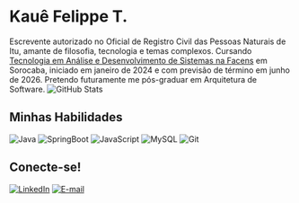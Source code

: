 # Kauê Felippe T. 
Escrevente autorizado no Oficial de Registro Civil das Pessoas Naturais de Itu, amante de filosofia, tecnologia e temas complexos.
Cursando [Tecnologia em Análise e Desenvolvimento de Sistemas na Facens](https://facens.br/cursos/graduacao/tecnologia-em-analise-e-desenvolvimento-de-sistemas/) em Sorocaba, iniciado em janeiro de 2024 e com previsão de término em junho de 2026. Pretendo futuramente me pós-graduar em Arquitetura de Software.
![GitHub Stats](https://github-readme-stats.vercel.app/api?username=kauefelippet&show_icons=true&hide=contribs,prs&cache_seconds=86400&theme=gruvbox)
## Minhas Habilidades 
![Java](https://img.shields.io/badge/java-%23fe8019.svg?style=for-the-badge&logo=openjdk&logoColor=white)
![SpringBoot](https://img.shields.io/badge/SpringBoot-6DB33F?style=flat-square&logo=Spring&logoColor=white)
![JavaScript](https://img.shields.io/badge/JavaScript-fabd2f?style=for-the-badge&logo=javascript&logoColor=black)
![MySQL](https://shields.io/badge/MySQL-lightgrey?logo=mysql&style=plastic&logoColor=white&labelColor=blue)
![Git](https://img.shields.io/badge/GIT-fe8019?style=for-the-badge&logo=git&logoColor=white)
## Conecte-se! 
[![LinkedIn](https://img.shields.io/badge/LinkedIn-fe8019?style=for-the-badge&logo=linkedin&logoColor=white)](https://www.linkedin.com/in/kaue-felippe-tiburcio/)
[![E-mail](https://img.shields.io/badge/-Email-fabd2f?style=for-the-badge&logo=microsoft-outlook&logoColor=282828)](mailto:kauefelippe@proton.me)
